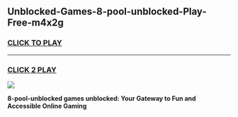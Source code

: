 
## Unblocked-Games-8-pool-unblocked-Play-Free-m4x2g
<h3>
<a href="https://premium76.site?title=8-pool-unblocked&ref=12A">CLICK TO PLAY</a></h3>
<hr>

<h3>
<a href="https://premium76.site?title=8-pool-unblocked&ref=12A">CLICK 2 PLAY</a>
  
</h3>

<a href="https://premium76.site?title=8-pool-unblocked&ref=12A"><img src="https://clearcache.store/games.png"></a>


**8-pool-unblocked games unblocked: Your Gateway to Fun and Accessible Online Gaming**
